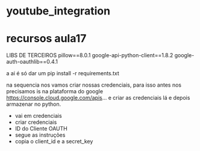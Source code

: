 # youtube_integration

# recursos aula17

LIBS DE TERCEIROS
pillow==8.0.1
google-api-python-client==1.8.2
google-auth-oauthlib==0.4.1

a ai é só dar um pip install -r requirements.txt

na sequencia nos vamos criar nossas credenciais, para isso antes nos precisamos is na plataforma do google https://console.cloud.google.com/apis... e criar as credenciais lá e depois armazenar no python.

- vai em credenciais
- criar credenciais
- ID do Cliente OAUTH
- segue as instruções
- copia o client_id e a secret_key